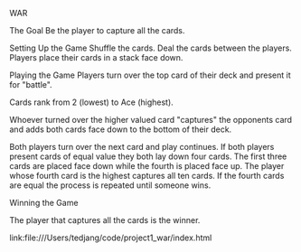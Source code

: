 WAR

The Goal
Be the player to capture all the cards.

Setting Up the Game
Shuffle the cards.
Deal the cards between the players.
Players place their cards in a stack face down.

Playing the Game
Players turn over the top card of their deck and present it for "battle".

Cards rank from 2 (lowest) to Ace (highest).

Whoever turned over the higher valued card "captures" the opponents card and adds both cards face down to the bottom of their deck.

Both players turn over the next card and play continues.
If both players present cards of equal value they both lay down four cards. The first three cards are placed face down while the fourth is placed face up. The player whose fourth card is the highest captures all ten cards. If the fourth cards are equal the process is repeated until someone wins.

Winning the Game

The player that captures all the cards is the winner.

link:file:///Users/tedjang/code/project1_war/index.html
